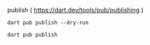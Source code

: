 publish ( https://dart.dev/tools/pub/publishing )

    dart pub publish --dry-run

    dart pub publish